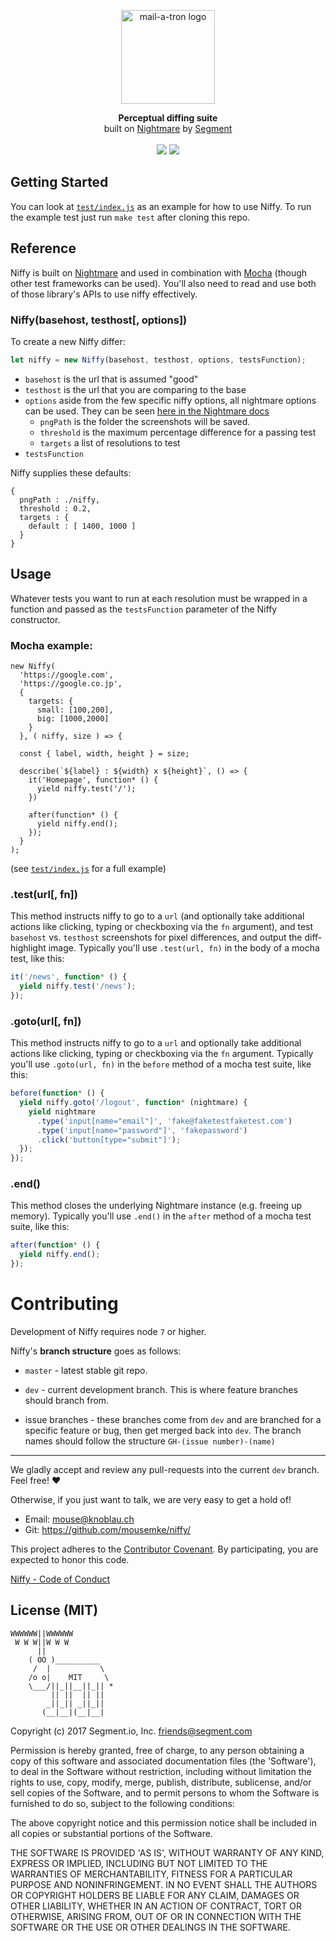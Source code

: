 <p align="center"><img alt="mail-a-tron logo" src="http://i.imgur.com/xv9y0Te.png" width="150"></p>
<p align="center">
<strong>Perceptual diffing suite</strong>
<br>
built on <a href="https://github.com/segmentio/nightmare">Nightmare</a> by <a href="https://segment.com">Segment</a>
<br><br>
<a href="https://circleci.com/gh/segmentio/niffy"><img src="https://circleci.com/gh/segmentio/niffy.svg?style=shield" /></a>
<a href="https://npmjs.com/package/niffy"><img src="https://img.shields.io/npm/v/niffy.svg" /></a>
</p>

## Getting Started
You can look at [`test/index.js`](https://github.com/segmentio/niffy/blob/master/test/index.js) as an example for how to use Niffy. To run the example test just run `make test` after cloning this repo.

## Reference
Niffy is built on [Nightmare](https://github.com/segmentio/nightmare) and used in combination with [Mocha](https://mochajs.org/) (though other test frameworks can be used). You'll also need to read and use both of those library's APIs to use niffy effectively.

### Niffy(basehost, testhost[, options])
To create a new Niffy differ:

```js
let niffy = new Niffy(basehost, testhost, options, testsFunction);
```

* `basehost` is the url that is assumed "good"
* `testhost` is the url that you are comparing to the base
* `options` aside from the few specific niffy options, all nightmare options can be used. They can be seen [here in the Nightmare docs](https://github.com/segmentio/nightmare#nightmareoptions)
  * `pngPath` is the folder the screenshots will be saved.
  * `threshold` is the maximum percentage difference for a passing test
  * `targets` a list of resolutions to test
* `testsFunction`

Niffy supplies these defaults:

```
{
  pngPath : ./niffy,
  threshold : 0.2,
  targets : {
    default : [ 1400, 1000 ]
  }
}
```

## Usage

Whatever tests you want to run at each resolution must be wrapped in a function  and passed as the `testsFunction` parameter of the Niffy constructor.

### Mocha example:

```
new Niffy(
  'https://google.com',
  'https://google.co.jp',
  {
    targets: {
      small: [100,200],
      big: [1000,2000]
    }
  }, ( niffy, size ) => {

  const { label, width, height } = size;

  describe(`${label} : ${width} x ${height}`, () => {
    it('Homepage', function* () {
      yield niffy.test('/');
    })

    after(function* () {
      yield niffy.end();
    });
  }
);
```

(see [`test/index.js`](https://github.com/segmentio/niffy/blob/master/test/index.js) for a full example)

### .test(url[, fn])
This method instructs niffy to go to a `url` (and optionally take additional actions like clicking, typing or checkboxing via the `fn` argument), and test `basehost` vs. `testhost` screenshots for pixel differences, and output the diff-highlight image. Typically you'll use `.test(url, fn)` in the body of a mocha test, like this:

```js
it('/news', function* () {
  yield niffy.test('/news');
});
```

### .goto(url[, fn])
This method instructs niffy to go to a `url` and optionally take additional actions like clicking, typing or checkboxing via the `fn` argument. Typically you'll use `.goto(url, fn)` in the `before` method of a mocha test suite, like this:

```js
before(function* () {
  yield niffy.goto('/logout', function* (nightmare) {
    yield nightmare
      .type('input[name="email"]', 'fake@faketestfaketest.com')
      .type('input[name="password"]', 'fakepassword')
      .click('button[type="submit"]');
  });
});
```

### .end()
This method closes the underlying Nightmare instance (e.g. freeing up memory). Typically you'll use `.end()` in the `after` method of a mocha test suite, like this:

```js
after(function* () {
  yield niffy.end();
});
```

Contributing
============

Development of Niffy requires node `7` or higher.

Niffy's **branch structure** goes as follows:

+ `master` - latest stable git repo.

+ `dev` - current development branch.  This is where feature branches should branch from.

+ issue branches - these branches come from `dev` and are branched for a specific feature or bug, then get merged back into `dev`.  The branch names should follow the structure `GH-(issue number)-(name)`

-----

We gladly accept and review any pull-requests into the current `dev` branch. Feel free! :heart:

Otherwise, if you just want to talk, we are very easy to get a hold of!

+ Email:          [mouse@knoblau.ch](mailto:mouse@knoblau.ch)
+ Git:            <a href="https://github.com/mousemke/niffy/" target="_blank">https://github.com/mousemke/niffy/</a>


This project adheres to the [Contributor Covenant](http://contributor-covenant.org/). By participating, you are expected to honor this code.

[Niffy - Code of Conduct](https://github.com/mousemke/niffy/blob/master/CODE_OF_CONDUCT.md)


## License (MIT)

```
WWWWWW||WWWWWW
 W W W||W W W
      ||
    ( OO )__________
     /  |           \
    /o o|    MIT     \
    \___/||_||__||_|| *
         || ||  || ||
        _||_|| _||_||
       (__|__|(__|__|
```
Copyright (c) 2017 Segment.io, Inc. friends@segment.com

Permission is hereby granted, free of charge, to any person obtaining a copy of this software and associated documentation files (the 'Software'), to deal in the Software without restriction, including without limitation the rights to use, copy, modify, merge, publish, distribute, sublicense, and/or sell copies of the Software, and to permit persons to whom the Software is furnished to do so, subject to the following conditions:

The above copyright notice and this permission notice shall be included in all copies or substantial portions of the Software.

THE SOFTWARE IS PROVIDED 'AS IS', WITHOUT WARRANTY OF ANY KIND, EXPRESS OR IMPLIED, INCLUDING BUT NOT LIMITED TO THE WARRANTIES OF MERCHANTABILITY, FITNESS FOR A PARTICULAR PURPOSE AND NONINFRINGEMENT. IN NO EVENT SHALL THE AUTHORS OR COPYRIGHT HOLDERS BE LIABLE FOR ANY CLAIM, DAMAGES OR OTHER LIABILITY, WHETHER IN AN ACTION OF CONTRACT, TORT OR OTHERWISE, ARISING FROM, OUT OF OR IN CONNECTION WITH THE SOFTWARE OR THE USE OR OTHER DEALINGS IN THE SOFTWARE.
